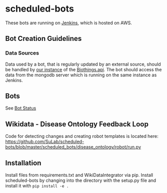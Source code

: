 # scheduled-bots

These bots are running on [Jenkins](http://jenkins.sulab.org/), which is hosted on AWS.



## Bot Creation Guidelines


### Data Sources
Data used by a bot, that is regularly updated by an external source, should be handled by [our instance](https://github.com/SuLab/wdbiothings) of the [Biothings.api](https://github.com/SuLab/biothings.api). The bot should access the data from the mongodb server which is running on the same instance as Jenkins.


## Bots
See [Bot Status](https://www.wikidata.org/w/index.php?title=User:ProteinBoxBot/Bot_Status)


## Wikidata - Disease Ontology Feedback Loop

Code for detecting changes and creating robot templates is located here:
https://github.com/SuLab/scheduled-bots/blob/master/scheduled_bots/disease_ontology/robot/run.py


## Installation
Install files from requirements.txt and WikiDataIntegrator via pip.  Install scheduled-bots by changing into the directory with the setup.py file and install it with `pip install -e .`
